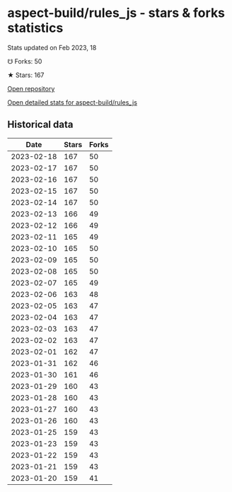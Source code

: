 # aspect-build/rules_js - stars & forks statistics

Stats updated on Feb 2023, 18

☋ Forks: 50

★ Stars: 167

[Open repository](https://github.com/aspect-build/rules_js)

[Open detailed stats for aspect-build/rules_js](https://reviewgithub.com/rep/aspect-build/rules_js)

## Historical data
| Date | Stars | Forks |
|------|-------|-------|
| 2023-02-18 | 167 | 50 | 
| 2023-02-17 | 167 | 50 | 
| 2023-02-16 | 167 | 50 | 
| 2023-02-15 | 167 | 50 | 
| 2023-02-14 | 167 | 50 | 
| 2023-02-13 | 166 | 49 | 
| 2023-02-12 | 166 | 49 | 
| 2023-02-11 | 165 | 49 | 
| 2023-02-10 | 165 | 50 | 
| 2023-02-09 | 165 | 50 | 
| 2023-02-08 | 165 | 50 | 
| 2023-02-07 | 165 | 49 | 
| 2023-02-06 | 163 | 48 | 
| 2023-02-05 | 163 | 47 | 
| 2023-02-04 | 163 | 47 | 
| 2023-02-03 | 163 | 47 | 
| 2023-02-02 | 163 | 47 | 
| 2023-02-01 | 162 | 47 | 
| 2023-01-31 | 162 | 46 | 
| 2023-01-30 | 161 | 46 | 
| 2023-01-29 | 160 | 43 | 
| 2023-01-28 | 160 | 43 | 
| 2023-01-27 | 160 | 43 | 
| 2023-01-26 | 160 | 43 | 
| 2023-01-25 | 159 | 43 | 
| 2023-01-23 | 159 | 43 | 
| 2023-01-22 | 159 | 43 | 
| 2023-01-21 | 159 | 43 | 
| 2023-01-20 | 159 | 41 | 

